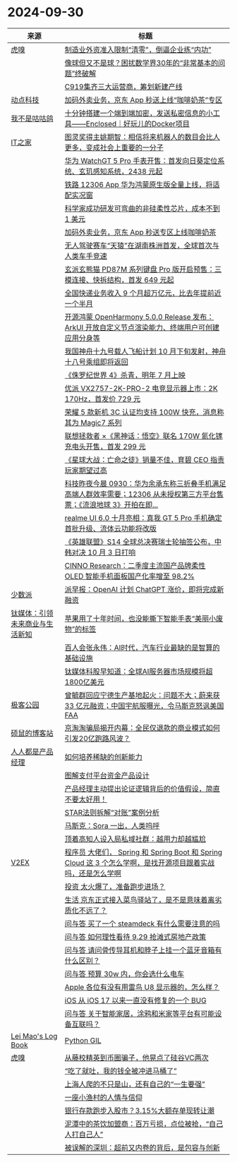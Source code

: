 ﻿# 2024-09-30

|来源|标题|
|---|---|
|[虎嗅](https://plink.anyfeeder.com/huxiu)|[制造业外资准入限制“清零”，倒逼企业练“内功”](https://www.huxiu.com/article/3526174.html?f=rss)|
||[像球但又不是球？困扰数学界30年的“非常基本的问题”终破解](https://www.huxiu.com/article/3526168.html?f=rss)|
||[C919集齐三大运营商，筹划新建产线](https://www.huxiu.com/article/3525926.html?f=rss)|
|[动点科技](http://cn.technode.com/feed/)|[加码外卖业务，京东 App 秒送上线“咖啡奶茶”专区](https://cn.technode.com/post/2024-09-30/jd-ms-wm/)|
|[我不是咕咕鸽](https://blog.laoda.de/rss.xml)|[十分钟搭建一个端到端加密，发送私密信息的小工具——Enclosed｜好玩儿的Docker项目](https://blog.laoda.de/archives/docker-compose-install-enclosed)|
|[IT之家](http://www.ithome.com/rss/)|[图灵奖得主姚期智：相信将来机器人的数目会比人更多，变成社会上重要的一分子](https://www.ithome.com/0/799/472.htm)|
||[华为 WatchGT 5 Pro 手表开售：首发向日葵定位系统、玄玑感知系统，2438 元起](https://www.ithome.com/0/799/471.htm)|
||[铁路 12306 App 华为鸿蒙原生版全量上线，将适配实况窗](https://www.ithome.com/0/799/469.htm)|
||[科学家成功研发可弯曲的非硅柔性芯片，成本不到 1 美元](https://www.ithome.com/0/799/468.htm)|
||[加码外卖业务，京东 App 秒送专区上线咖啡奶茶](https://www.ithome.com/0/799/467.htm)|
||[无人驾驶赛车“天猿”在湖南株洲首发，全球首次与人类车手竞速](https://www.ithome.com/0/799/466.htm)|
||[玄派玄熊猫 PD87M 系列键盘 Pro 版开启预售：三模连接、快拆结构，首发 649 元起](https://www.ithome.com/0/799/465.htm)|
||[全国快递业务收入 9 个月超万亿元，比去年提前近一个半月](https://www.ithome.com/0/799/463.htm)|
||[开源鸿蒙 OpenHarmony 5.0.0 Release 发布：ArkUI 开放自定义节点渲染能力、终端用户可创建应用分身等](https://www.ithome.com/0/799/462.htm)|
||[我国神舟十九号载人飞船计划 10 月下旬发射，神舟十八号乘组即将返回](https://www.ithome.com/0/799/461.htm)|
||[《侏罗纪世界 4》杀青，明年 7 月上映](https://www.ithome.com/0/799/459.htm)|
||[优派 VX2757-2K-PRO-2 电竞显示器上市：2K 170Hz，首发价 729 元](https://www.ithome.com/0/799/458.htm)|
||[荣耀 5 款新机 3C 认证均支持 100W 快充，消息称其为 Magic7 系列](https://www.ithome.com/0/799/457.htm)|
||[联想拯救者 ×《黑神话：悟空》联名 170W 氮化镓充电头开售，首发 299 元](https://www.ithome.com/0/799/456.htm)|
||[《星球大战：亡命之徒》销量不佳，育碧 CEO 指责玩家期望过高](https://www.ithome.com/0/799/455.htm)|
||[科技昨夜今晨 0930：华为余承东称三折叠手机满足高端人群效率需要；12306 从未授权第三方平台售票；《流浪地球 3》开拍在即...](https://www.ithome.com/0/799/454.htm)|
||[realme UI 6.0 十月亮相：真我 GT 5 Pro 手机确定首批升级、流体云功能将改版](https://www.ithome.com/0/799/453.htm)|
||[《英雄联盟》S14 全球总决赛瑞士轮抽签公布，中韩对决 10 月 3 日打响](https://www.ithome.com/0/799/452.htm)|
||[CINNO Research：二季度主流国产品牌柔性 OLED 智能手机面板国产化率增至 98.2%](https://www.ithome.com/0/799/451.htm)|
|[少数派](http://sspai.me/feed)|[派早报：OpenAI 计划 ChatGPT 涨价，即将完成新融资](https://sspai.com/post/92644)|
|[钛媒体：引领未来商业与生活新知](https://www.tmtpost.com/feed)|[苹果用了十年时间，也没能撕下智能手表“美丽小废物”的标签](https://www.tmtpost.com/7269191.html)|
||[百人会张永伟：AI时代，汽车行业最缺的是智算的基础设施](https://www.tmtpost.com/7268931.html)|
||[钛媒体科股早知道：全球AI服务器市场规模将超1800亿美元](https://www.tmtpost.com/7269127.html)|
|[极客公园](https://plink.anyfeeder.com/geekpark)|[曾毓群回应宁德生产基地起火：问题不大；蔚来获 33 亿元融资；中国宇航服曝光，令马斯克怒讽美国 FAA](http://www.geekpark.net/news/341390)|
|[硕鼠的博客站](http://lukefan.com/?feed=rss2)|[京淘淘骗局揭开内幕：全民仅退款的商业模式如何引发20亿跑路风波？](https://lukefan.com/2024/09/30/%e4%ba%ac%e6%b7%98%e6%b7%98%e9%aa%97%e5%b1%80%e6%8f%ad%e5%bc%80%e5%86%85%e5%b9%95%ef%bc%9a%e5%85%a8%e6%b0%91%e4%bb%85%e9%80%80%e6%ac%be%e7%9a%84%e5%95%86%e4%b8%9a%e6%a8%a1%e5%bc%8f%e5%a6%82%e4%bd%95/)|
|[人人都是产品经理](https://www.woshipm.com/feed)|[如何培养稀缺的创新能力](https://www.woshipm.com/share/6122165.html)|
||[图解支付平台资金产品设计](https://www.woshipm.com/share/6122148.html)|
||[产品经理主动提出论证逻辑背后的价值假设，简直不要太好用！](https://www.woshipm.com/share/6121962.html)|
||[STAR法则拆解“对账”案例分析](https://www.woshipm.com/pd/6115745.html)|
||[马斯克：Sora 一出，人类呜呼](https://www.woshipm.com/aigc/6115004.html)|
||[顶着高知人设入局私域社群：越用力却越尴尬](https://www.woshipm.com/share/6121927.html)|
|[V2EX](http://www.v2ex.com/index.xml)|[ 程序员 大佬们， Spring 和 Spring Boot 和 Spring Cloud 这 3 个怎么学啊，是找开源项目跟着实战吗，还是怎么学啊](https://www.v2ex.com/t/1076993#reply11)|
||[ 投资 太火爆了，准备跑步进场？](https://www.v2ex.com/t/1076987#reply26)|
||[ 生活 京东正式接入菜鸟驿站了，是不是意味着离劣质化不远了？](https://www.v2ex.com/t/1076986#reply11)|
||[ 问与答 买了一个 steamdeck 有什么需要注意的吗](https://www.v2ex.com/t/1076978#reply15)|
||[ 问与答 如何理性看待 9.29 抢滩式房地产政策](https://www.v2ex.com/t/1076977#reply29)|
||[ 问与答 请问骨传导耳机和脖子上挂一个蓝牙音箱有什么区别？](https://www.v2ex.com/t/1076976#reply11)|
||[ 问与答 预算 30w 内，你会选什么电车](https://www.v2ex.com/t/1076974#reply37)|
||[ Apple 各位有没有用雷鸟 U8 显示器的，怎么样？](https://www.v2ex.com/t/1076971#reply11)|
||[ iOS 从 iOS 17 以来一直没有修复的一个 BUG](https://www.v2ex.com/t/1076965#reply14)|
||[ 问与答 关于智能家居，涂鸦和米家等平台有可能设备互联吗？](https://www.v2ex.com/t/1076964#reply11)|
|[Lei Mao's Log Book](https://leimao.github.io/atom.xml)|[Python GIL](https://leimao.github.io/blog/Python-GIL/)|
|[虎嗅](https://rss.huxiu.com/)|[从藤校精英到币圈骗子，他晃点了硅谷VC两次](https://www.huxiu.com/article/3526167.html?f=rss)|
||[“吃了就吐，我的钱全被冲进马桶了”](https://www.huxiu.com/article/3526177.html?f=rss)|
||[上海人爬的不只是山，还有自己的“一生要强”](https://www.huxiu.com/article/3526169.html?f=rss)|
||[一座小渔村的人情与信仰](https://www.huxiu.com/article/3525914.html?f=rss)|
||[银行存款跑步入股市？3.15%大额存单现转让潮](https://www.huxiu.com/article/3524325.html?f=rss)|
||[泥潭中的茶饮加盟商：百万亏损，点位被抢，“自己人打自己人”](https://www.huxiu.com/article/3524724.html?f=rss)|
||[被误解的深圳：超前又内卷的背后，是包容与创新](https://www.huxiu.com/article/3523425.html?f=rss)|
